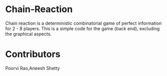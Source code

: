 # Chain-Reaction
 Chain reaction​ is a deterministic combinatorial game of perfect information for 2 - 8 players.
 This is a simple code for the game (back end), excluding the graphical aspects.                                                      
# Contributors
 Poorvi Rao,Aneesh Shetty
